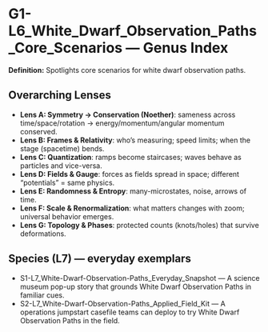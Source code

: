 # G1-L6_White_Dwarf_Observation_Paths_Core_Scenarios — Genus Index
**Definition:** Spotlights core scenarios for white dwarf observation paths.

## Overarching Lenses

- **Lens A: Symmetry -> Conservation (Noether)**: sameness across time/space/rotation → energy/momentum/angular momentum conserved.
- **Lens B: Frames & Relativity**: who’s measuring; speed limits; when the stage (spacetime) bends.
- **Lens C: Quantization**: ramps become staircases; waves behave as particles and vice-versa.
- **Lens D: Fields & Gauge**: forces as fields spread in space; different “potentials” = same physics.
- **Lens E: Randomness & Entropy**: many-microstates, noise, arrows of time.
- **Lens F: Scale & Renormalization**: what matters changes with zoom; universal behavior emerges.
- **Lens G: Topology & Phases**: protected counts (knots/holes) that survive deformations.

## Species (L7) — everyday exemplars
- S1-L7_White-Dwarf-Observation-Paths_Everyday_Snapshot — A science museum pop-up story that grounds White Dwarf Observation Paths in familiar cues.
- S2-L7_White-Dwarf-Observation-Paths_Applied_Field_Kit — A operations jumpstart casefile teams can deploy to try White Dwarf Observation Paths in the field.
